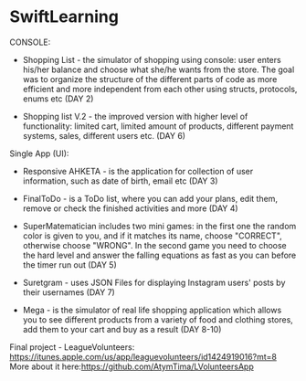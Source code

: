 # SwiftLearning

CONSOLE:

* Shopping List - the simulator of shopping using console: user enters his/her balance and choose what she/he wants from the store. The goal was to organize the structure of the different parts of code as more efficient and more independent from each other using structs, protocols, enums etc (DAY 2)

* Shopping list V.2 - the improved version with higher level of functionality: limited cart, limited amount of products, different payment systems, sales, different users etc. (DAY 6)

Single App (UI):

* Responsive AHKETA - is the application for collection of user information, such as date of birth, email etc (DAY 3)

* FinalToDo - is a ToDo list, where you can add your plans, edit them, remove or check the finished activities and more (DAY 4)

* SuperMatematician includes two mini games: in the first one the random color is given to you, and if it matches its name, choose "CORRECT", otherwise choose "WRONG". In the second game you need to choose the hard level and answer the falling equations as fast as you can before the timer run out (DAY 5)

* Suretgram - uses JSON Files for displaying Instagram users' posts by their usernames (DAY 7)

* Mega - is the simulator of real life shopping application which allows you to see different products from a variety of food and clothing stores, add them to your cart and buy as a result (DAY 8-10)

Final project - LeagueVolunteers: https://itunes.apple.com/us/app/leaguevolunteers/id1424919016?mt=8
More about it here:https://github.com/AtymTima/LVolunteersApp
